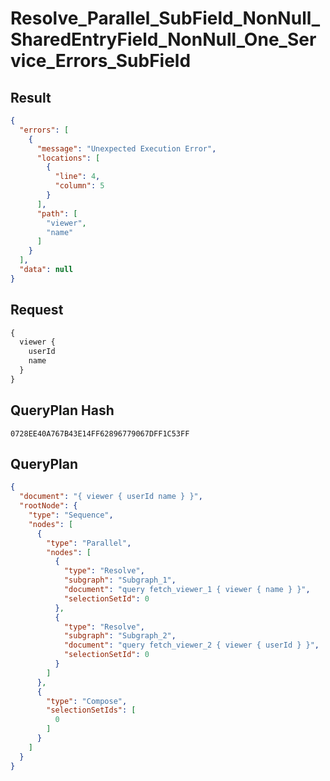 # Resolve_Parallel_SubField_NonNull_SharedEntryField_NonNull_One_Service_Errors_SubField

## Result

```json
{
  "errors": [
    {
      "message": "Unexpected Execution Error",
      "locations": [
        {
          "line": 4,
          "column": 5
        }
      ],
      "path": [
        "viewer",
        "name"
      ]
    }
  ],
  "data": null
}
```

## Request

```graphql
{
  viewer {
    userId
    name
  }
}
```

## QueryPlan Hash

```text
0728EE40A767B43E14FF62896779067DFF1C53FF
```

## QueryPlan

```json
{
  "document": "{ viewer { userId name } }",
  "rootNode": {
    "type": "Sequence",
    "nodes": [
      {
        "type": "Parallel",
        "nodes": [
          {
            "type": "Resolve",
            "subgraph": "Subgraph_1",
            "document": "query fetch_viewer_1 { viewer { name } }",
            "selectionSetId": 0
          },
          {
            "type": "Resolve",
            "subgraph": "Subgraph_2",
            "document": "query fetch_viewer_2 { viewer { userId } }",
            "selectionSetId": 0
          }
        ]
      },
      {
        "type": "Compose",
        "selectionSetIds": [
          0
        ]
      }
    ]
  }
}
```


